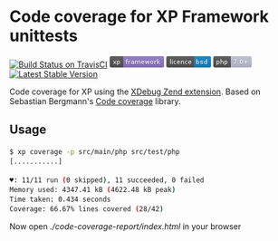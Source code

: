 Code coverage for XP Framework unittests
========================================================================

[![Build Status on TravisCI](https://secure.travis-ci.org/xp-forge/coverage.png)](http://travis-ci.org/xp-forge/coverage)
[![XP Framework Module](https://raw.githubusercontent.com/xp-framework/web/master/static/xp-framework-badge.png)](https://github.com/xp-framework/core)
[![BSD Licence](https://raw.githubusercontent.com/xp-framework/web/master/static/licence-bsd.png)](https://github.com/xp-framework/core/blob/master/LICENCE.md)
[![Supports PHP 7.0+](https://raw.githubusercontent.com/xp-framework/web/master/static/php-7_0plus.png)](http://php.net/)
[![Latest Stable Version](https://poser.pugx.org/xp-forge/coverage/version.png)](https://packagist.org/packages/xp-forge/coverage)

Code coverage for XP using the [XDebug Zend extension](https://xdebug.org/download.php). Based on Sebastian Bergmann's [Code coverage](https://github.com/sebastianbergmann/php-code-coverage) library.

Usage
-----

```bash
$ xp coverage -p src/main/php src/test/php
[...........]

♥: 11/11 run (0 skipped), 11 succeeded, 0 failed
Memory used: 4347.41 kB (4622.48 kB peak)
Time taken: 0.434 seconds
Coverage: 66.67% lines covered (28/42)
```

Now open *./code-coverage-report/index.html* in your browser